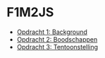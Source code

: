 # F1M2JS

* [Opdracht 1: Background](http://30824.hosts1.ma-cloud.nl/web/f1m2js/background-color/)
* [Opdracht 2: Boodschappen](http://30824.hosts1.ma-cloud.nl/web/f1m2js/boodschappen/)
* [Opdracht 3: Tentoonstelling](https://30824.hosts1.ma-cloud.nl/web/f1m2js/tentoonstelling)
